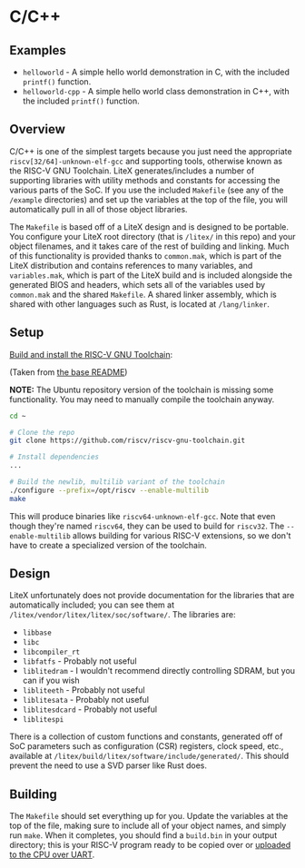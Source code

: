 # C/C++

## Examples

* `helloworld` - A simple hello world demonstration in C, with the included `printf()` function.
* `helloworld-cpp` - A simple hello world class demonstration in C++, with the included `printf()` function.

## Overview

C/C++ is one of the simplest targets because you just need the appropriate `riscv[32/64]-unknown-elf-gcc` and supporting tools, otherwise known as the RISC-V GNU Toolchain. LiteX generates/includes a number of supporting libraries with utility methods and constants for accessing the various parts of the SoC. If you use the included `Makefile` (see any of the `/example` directories) and set up the variables at the top of the file, you will automatically pull in all of those object libraries.

The `Makefile` is based off of a LiteX design and is designed to be portable. You configure your LiteX root directory (that is `/litex/` in this repo) and your object filenames, and it takes care of the rest of building and linking. Much of this functionality is provided thanks to `common.mak`, which is part of the LiteX distribution and contains references to many variables, and `variables.mak`, which is part of the LiteX build and is included alongside the generated BIOS and headers, which sets all of the variables used by `common.mak` and the shared `Makefile`. A shared linker assembly, which is shared with other languages such as Rust, is located at `/lang/linker`.

## Setup

[Build and install the RISC-V GNU Toolchain](https://github.com/riscv/riscv-gnu-toolchain):

(Taken from [the base README](/README.md))

**NOTE:** The Ubuntu repository version of the toolchain is missing some functionality. You may need to manually compile the toolchain anyway.

```bash
cd ~

# Clone the repo
git clone https://github.com/riscv/riscv-gnu-toolchain.git

# Install dependencies
...

# Build the newlib, multilib variant of the toolchain
./configure --prefix=/opt/riscv --enable-multilib
make
```

This will produce binaries like `riscv64-unknown-elf-gcc`. Note that even though they're named `riscv64`, they can be used to build for `riscv32`. The `--enable-multilib` allows building for various RISC-V extensions, so we don't have to create a specialized version of the toolchain.

## Design

LiteX unfortunately does not provide documentation for the libraries that are automatically included; you can see them at `/litex/vendor/litex/litex/soc/software/`. The libraries are:

* `libbase`
* `libc`
* `libcompiler_rt`
* `libfatfs` - Probably not useful
* `liblitedram` - I wouldn't recommend directly controlling SDRAM, but you can if you wish
* `libliteeth` - Probably not useful
* `liblitesata` - Probably not useful
* `liblitesdcard` - Probably not useful
* `liblitespi`

There is a collection of custom functions and constants, generated off of SoC parameters such as configuration (CSR) registers, clock speed, etc., available at `/litex/build/litex/software/include/generated/`. This should prevent the need to use a SVD parser like Rust does.

## Building

The `Makefile` should set everything up for you. Update the variables at the top of the file, making sure to include all of your object names, and simply run `make`. When it completes, you should find a `build.bin` in your output directory; this is your RISC-V program ready to be copied over or [uploaded to the CPU over UART](/README.md#uart).